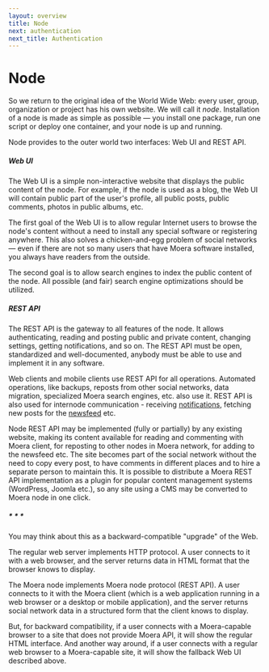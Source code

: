 ```yaml
---
layout: overview
title: Node
next: authentication
next_title: Authentication
---
```


# Node

So we return to the original idea of the World Wide Web: every user,
group, organization or project has his own website. We will call it
*node*. Installation of a node is made as simple as possible — you
install one package, run one script or deploy one container, and your
node is up and running.

Node provides to the outer world two interfaces: Web UI and REST API.

##### Web UI

The Web UI is a simple non-interactive website that displays the public
content of the node. For example, if the node is used as a blog, the Web
UI will contain public part of the user's profile, all public posts,
public comments, photos in public albums, etc.

The first goal of the Web UI is to allow regular Internet users to
browse the node's content without a need to install any special software
or registering anywhere. This also solves a chicken-and-egg problem of
social networks — even if there are not so many users that have Moera
software installed, you always have readers from the outside.

The second goal is to allow search engines to index the public content
of the node. All possible (and fair) search engine optimizations should
be utilized.

##### REST API

The REST API is the gateway to all features of the node. It allows 
authenticating, reading and posting public and private content, changing
settings, getting notifications, and so on. The REST API must be open,
standardized and well-documented, anybody must be able to use and implement it
in any software.

Web clients and mobile clients use REST API for all operations.
Automated operations, like backups, reposts from other social networks,
data migration, specialized Moera search engines, etc. also use it.
REST API is also used for internode communication - receiving
[notifications][1], fetching new posts for the [newsfeed][2] etc.

Node REST API may be implemented (fully or partially) by any existing
website, making its content available for reading and commenting with
Moera client, for reposting to other nodes in Moera network, for adding
to the newsfeed etc. The site becomes part of the social network without
the need to copy every post, to have comments in different places and to
hire a separate person to maintain this. It is possible to distribute a
Moera REST API implementation as a plugin for popular content management
systems (WordPress, Joomla etc.), so any site using a CMS may be
converted to Moera node in one click.

##### \* \* \*

You may think about this as a backward-compatible "upgrade" of the Web.

The regular web server implements HTTP protocol. A user connects to it
with a web browser, and the server returns data in HTML format that the
browser knows to display.

The Moera node implements Moera node protocol (REST API). A user connects
to it with the Moera client (which is a web application running in a web browser
or a desktop or mobile application), and the server returns social network
data in a structured form that the client knows to display.

But, for backward compatibility, if a user connects with a Moera-capable
browser to a site that does not provide Moera API, it will show the
regular HTML interface. And another way around, if a user connects with a
regular web browser to a Moera-capable site, it will show the fallback
Web UI described above.

[1]: /overview/notifications.html
[2]: /overview/newsfeed.html
